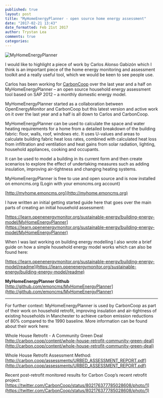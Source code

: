 ```yaml
---
published: true
layout: post
title: "MyHomeEnergyPlanner - open source home energy assessment"
date: "2017-02-21 13:43"
date_formatted: Feb 21st 2017
author: Trystan Lea
comments: true
categories:
---
```


![MyHomeEnergyPlanner]({{site.image_path}}/myhomeenergyplanner2.png)

I would like to highlight a piece of work by Carlos Alonso Gabizón which I think is an important piece of the home energy monitoring and assessment toolkit and a really useful tool, which we would be keen to see people use.

Carlos has been working for [CarbonCoop](http://carbon.coop/) over the last year and a half on MyHomeEnergyPlanner – an open source household energy assessment tool based on SAP 2012 – a monthly domestic energy model. 

MyHomeEnergyPlanner started as a collaboration between OpenEnergyMonitor and CarbonCoop but this latest version and active work on it over the last year and a half is all down to Carlos and CarbonCoop.

MyHomeEnergyPlanner can be used to calculate the space and water heating requirements for a home from a detailed breakdown of the building fabric: floor, walls, roof, windows etc. It uses U-values and areas to calculate building fabric heat loss rates, combined with calculated heat loss from infiltration and ventilation and heat gains from solar radiation, lighting, household appliances, cooking and occupants.

It can be used to model a building in its current form and then create scenarios to explore the effect of undertaking measures such as adding insulation, improving air-tightness and changing heating systems.

MyHomeEnergyPlanner is free to use and open source and is now installed on emoncms.org (Login with your emoncms.org account)

[http://myhome.emoncms.org](http://myhome.emoncms.org)

I have written an initial getting started guide here that goes over the main parts of creating an initial household assessment:

[https://learn.openenergymonitor.org/sustainable-energy/building-energy-model/MyHomeEnergyPlanner](https://learn.openenergymonitor.org/sustainable-energy/building-energy-model/MyHomeEnergyPlanner)

When I was last working on building energy modelling I also wrote a brief guide on how a simple household energy model works which can also be found here:

[https://learn.openenergymonitor.org/sustainable-energy/building-energy-model/readme](https://learn.openenergymonitor.org/sustainable-energy/building-energy-model/readme)

**MyHomeEnergyPlanner Github** 
[http://github.com/emoncms/MyHomeEnergyPlanner](http://github.com/emoncms/MyHomeEnergyPlanner)

---

For further context: MyHomeEnergyPlanner is used by CarbonCoop as part of their work on household retrofit, improving insulation and air-tightness of existing households in Manchester to achieve carbon emission reductions of 80% compared to the 1990 baseline. More information can be found about their work here:

Whole House Retrofit - A Community Green Deal
[http://carbon.coop/content/whole-house-retrofit-community-green-deal](http://carbon.coop/content/whole-house-retrofit-community-green-deal)

Whole House Retrofit Assessment Method:
[http://carbon.coop/assessments/URBED_ASSESSMENT_REPORT.pdf](http://carbon.coop/assessments/URBED_ASSESSMENT_REPORT.pdf)

Recent post-retrofit monitored results for Carbon Coop’s recent retrofit project:
[https://twitter.com/CarbonCoop/status/802176377785028608/photo/1](https://twitter.com/CarbonCoop/status/802176377785028608/photo/1)
